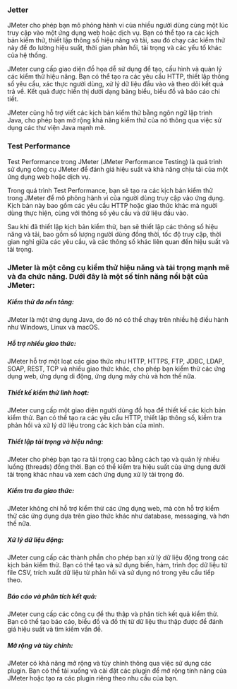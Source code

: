 <h3>Jetter</h3>
JMeter cho phép bạn mô phỏng hành vi của nhiều người dùng cùng một lúc truy cập vào một ứng dụng web hoặc dịch vụ. Bạn có thể tạo ra các kịch bản kiểm thử, thiết lập thông số hiệu năng và tải, sau đó chạy các kiểm thử này để đo lường hiệu suất, thời gian phản hồi, tải trọng và các yếu tố khác của hệ thống.


JMeter cung cấp giao diện đồ họa dễ sử dụng để tạo, cấu hình và quản lý các kiểm thử hiệu năng. Bạn có thể tạo ra các yêu cầu HTTP, thiết lập thông số yêu cầu, xác thực người dùng, xử lý dữ liệu đầu vào và theo dõi kết quả trả về. Kết quả được hiển thị dưới dạng bảng biểu, biểu đồ và báo cáo chi tiết.


JMeter cũng hỗ trợ viết các kịch bản kiểm thử bằng ngôn ngữ lập trình Java, cho phép bạn mở rộng khả năng kiểm thử của nó thông qua việc sử dụng các thư viện Java mạnh mẽ.

<h3>Test Performance</h3>
Test Performance trong JMeter (JMeter Performance Testing) là quá trình sử dụng công cụ JMeter để đánh giá hiệu suất và khả năng chịu tải của một ứng dụng web hoặc dịch vụ.

Trong quá trình Test Performance, bạn sẽ tạo ra các kịch bản kiểm thử trong JMeter để mô phỏng hành vi của người dùng truy cập vào ứng dụng. Kịch bản này bao gồm các yêu cầu HTTP hoặc giao thức khác mà người dùng thực hiện, cùng với thông số yêu cầu và dữ liệu đầu vào.

Sau khi đã thiết lập kịch bản kiểm thử, bạn sẽ thiết lập các thông số hiệu năng và tải, bao gồm số lượng người dùng đồng thời, tốc độ truy cập, thời gian nghỉ giữa các yêu cầu, và các thông số khác liên quan đến hiệu suất và tải trọng.



<h3>JMeter là một công cụ kiểm thử hiệu năng và tải trọng mạnh mẽ và đa chức năng. Dưới đây là một số tính năng nổi bật của JMeter:
</h3>
<h5>Kiểm thử đa nền tảng:</h5> JMeter là một ứng dụng Java, do đó nó có thể chạy trên nhiều hệ điều hành như Windows, Linux và macOS.

<h5>Hỗ trợ nhiều giao thức:</h5> JMeter hỗ trợ một loạt các giao thức như HTTP, HTTPS, FTP, JDBC, LDAP, SOAP, REST, TCP và nhiều giao thức khác, cho phép bạn kiểm thử các ứng dụng web, ứng dụng di động, ứng dụng máy chủ và hơn thế nữa.

<h5>Thiết kế kiểm thử linh hoạt:</h5> JMeter cung cấp một giao diện người dùng đồ họa để thiết kế các kịch bản kiểm thử. Bạn có thể tạo ra các yêu cầu HTTP, thiết lập thông số, kiểm tra phản hồi và xử lý dữ liệu trong các kịch bản của mình.

<h5>Thiết lập tải trọng và hiệu năng:</h5> JMeter cho phép bạn tạo ra tải trọng cao bằng cách tạo và quản lý nhiều luồng (threads) đồng thời. Bạn có thể kiểm tra hiệu suất của ứng dụng dưới tải trọng khác nhau và xem cách ứng dụng xử lý tải trọng đó.

<h5>Kiểm tra đa giao thức:</h5> JMeter không chỉ hỗ trợ kiểm thử các ứng dụng web, mà còn hỗ trợ kiểm thử các ứng dụng dựa trên giao thức khác như database, messaging, và hơn thế nữa.

<h5>Xử lý dữ liệu động:</h5> JMeter cung cấp các thành phần cho phép bạn xử lý dữ liệu động trong các kịch bản kiểm thử. Bạn có thể tạo và sử dụng biến, hàm, trình đọc dữ liệu từ file CSV, trích xuất dữ liệu từ phản hồi và sử dụng nó trong yêu cầu tiếp theo.

<h5>Báo cáo và phân tích kết quả:</h5> JMeter cung cấp các công cụ để thu thập và phân tích kết quả kiểm thử. Bạn có thể tạo báo cáo, biểu đồ và đồ thị từ dữ liệu thu thập được để đánh giá hiệu suất và tìm kiếm vấn đề.

<h5>Mở rộng và tùy chỉnh:</h5> JMeter có khả năng mở rộng và tùy chỉnh thông qua việc sử dụng các plugin. Bạn có thể tải xuống và cài đặt các plugin để mở rộng tính năng của JMeter hoặc tạo ra các plugin riêng theo nhu cầu của bạn.
